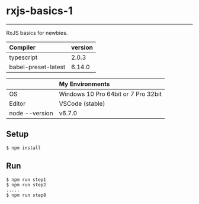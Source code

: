 # rxjs-basics-1

---

RxJS basics for newbies.

|Compiler|version|
|:--|:--|
|typescript|2.0.3|
|babel-preset-latest|6.14.0|

||My Environments|
|:--|:--|
|OS|Windows 10 Pro 64bit or 7 Pro 32bit|
|Editor|VSCode (stable)|
|node --version|v6.7.0|

## Setup
```
$ npm install
```

## Run
```
$ npm run step1
$ npm run step2
.....
$ npm run step8
```
